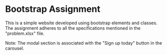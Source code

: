 # Bootstrap Assignment

This is a simple website developed using bootstrap elements and classes.
The assignment adheres to all the specifications mentioned in the "problem.xlsx" file.

Note: The modal section is associated with the "Sign up today" button in the carousel.
